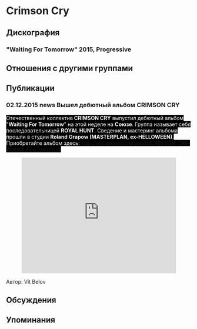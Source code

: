 # Crimson Cry



## Дискография

### "Waiting For Tomorrow" 2015, Progressive




## Отношения с другими группами


## Публикации

### 02.12.2015 news Вышел дебютный альбом CRIMSON CRY

<P><FONT style="BACKGROUND-COLOR: #000000" color=#ffffff>Отечественный коллектив<STRONG> CRIMSON CRY</STRONG> выпустил дебютный альбом "<STRONG>Waiting For Tomorrow</STRONG>" на этой неделе на <STRONG>Союзе</STRONG>. Группа называет себя последовательницей <STRONG>ROYAL HUNT</STRONG>. Сведение и мастеринг альбома прошли в студии <STRONG>Roland Grapow (MASTERPLAN, ex-HELLOWEEN)</STRONG>. Приобретайте альбом здесь: <A href="http://escapemind.ru/goods/CRIMSON-CRY-Waiting-For-Tomorrow">http://escapemind.ru/goods/CRIMSON-CRY-Waiting-For-Tomorrow</A></FONT></P>
<P><FONT style="BACKGROUND-COLOR: #000000" color=#ffffff></FONT>
<CENTER><IFRAME height=315 src="https://www.youtube.com/embed/Toip7xtkCOs" frameBorder=0 width=420 allowfullscreen></IFRAME>
<P></P></CENTER>
Автор: Vit Belov


## Обсуждения


## Упоминания

